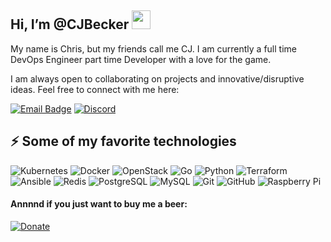 ## Hi, I’m @CJBecker <img src="https://raw.githubusercontent.com/aemmadi/aemmadi/master/wave.gif" width="30px">

My name is Chris, but my friends call me CJ. I am currently a full time DevOps Engineer part time Developer with a love for the game.


I am always open to collaborating on projects and innovative/disruptive ideas. Feel free to connect with me here: 

[![Email Badge](https://img.shields.io/badge/-chris@kumicloud.com-black?style=flat-square&logo=gmail&logoColor=white&link=mailto:chris@kumicloud.com)](mailto:chris@kumicloud.com)
[![Discord](https://img.shields.io/badge/-Discord-black?style=flat-square&logo=discord)](https://discordapp.com/users/259525341637378050/)

## ⚡ Some of my favorite technologies
![Kubernetes](https://img.shields.io/badge/-Kubernetes-black?style=flat-square&logo=kubernetes)
![Docker](https://img.shields.io/badge/-Docker-black?style=flat-square&logo=docker)
![OpenStack](https://img.shields.io/badge/-OpenStack-black?style=flat-square&logo=openstack)
![Go](https://img.shields.io/badge/-golang-black?style=flat-square&logo=GO)
![Python](https://img.shields.io/badge/-Python-black?style=flat-square&logo=Python)
![Terraform](https://img.shields.io/badge/-Terraform-black?style=flat-square&logo=terraform)
![Ansible](https://img.shields.io/badge/-Ansible-black?style=flat-square&logo=ansible)
![Redis](https://img.shields.io/badge/-Redis-black?style=flat-square&logo=Redis)
![PostgreSQL](https://img.shields.io/badge/-PostgreSQL-black?style=flat-square&logo=postgresql)
![MySQL](https://img.shields.io/badge/-MySQL-black?style=flat-square&logo=mysql)
![Git](https://img.shields.io/badge/-Git-black?style=flat-square&logo=git)
![GitHub](https://img.shields.io/badge/-GitHub-black?style=flat-square&logo=github)
![Raspberry Pi](https://img.shields.io/badge/-Raspberry%20Pi-black?style=flat-square&logo=Raspberry-Pi)

#### Annnnd if you just want to buy me a beer:


[![Donate](https://img.shields.io/badge/-PayPal-black?style=flat-square&logo=paypal)](https://www.paypal.me/cjmuffins)
